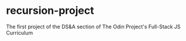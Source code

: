 # recursion-project
The first project of the DS&amp;A section of The Odin Project's Full-Stack JS Curriculum

